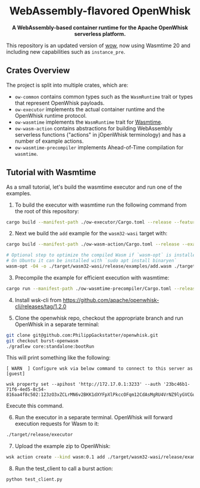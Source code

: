 <div align="center">
  <h1>WebAssembly-flavored OpenWhisk</h1>

<strong>A WebAssembly-based container runtime for the Apache OpenWhisk serverless platform.
</strong>
</div>

This repository is an updated version of [wow](https://github.com/PhilippGackstatter/wow/tree/master), now using Wasmtime 20 and including new capabilities such as `instance_pre`.


## Crates Overview

The project is split into multiple crates, which are:

- `ow-common` contains common types such as the `WasmRuntime` trait or types that represent OpenWhisk payloads.
- `ow-executor` implements the actual container runtime and the OpenWhisk runtime protocol.
- `ow-wasmtime` implements the `WasmRuntime` trait for [Wasmtime](https://github.com/bytecodealliance/wasmtime).
- `ow-wasm-action` contains abstractions for building WebAssembly serverless functions ("actions" in jOpenWhisk terminology) and has a number of example actions.
- `ow-wasmtime-precompiler` implements Ahead-of-Time compilation for `wasmtime`.

## Tutorial with Wasmtime

As a small tutorial, let's build the wasmtime executor and run one of the examples.

1. To build the executor with wasmtime run the following command from the root of this repository:

```sh
cargo build --manifest-path ./ow-executor/Cargo.toml --release --features wasmtime_rt
```

2. Next we build the `add` example for the `wasm32-wasi` target with:

```sh
cargo build --manifest-path ./ow-wasm-action/Cargo.toml --release --example add --target wasm32-wasi --no-default-features --features wasm

# Optional step to optimize the compiled Wasm if `wasm-opt` is installed
# On Ubuntu it can be installed with `sudo apt install binaryen`
wasm-opt -O4 -o ./target/wasm32-wasi/release/examples/add.wasm ./target/wasm32-wasi/release/examples/add.wasm
```

3. Precompile the example for efficient execution with wasmtime:

```sh
cargo run --manifest-path ./ow-wasmtime-precompiler/Cargo.toml --release --bin wasmtime ./target/wasm32-wasi/release/examples/add.wasm
```

4. Install wsk-cli from https://github.com/apache/openwhisk-cli/releases/tag/1.2.0

5. Clone the openwhisk repo, checkout the appropriate branch and run OpenWhisk in a separate terminal:

```sh
git clone git@github.com:PhilippGackstatter/openwhisk.git
git checkout burst-openwasm
./gradlew core:standalone:bootRun
```

This will print something like the following:

```
[ WARN  ] Configure wsk via below command to connect to this server as [guest]

wsk property set --apihost 'http://172.17.0.1:3233' --auth '23bc46b1-71f6-4ed5-8c54-816aa4f8c502:123zO3xZCLrMN6v2BKK1dXYFpXlPkccOFqm12CdAsMgRU4VrNZ9lyGVCGuMDGIwP'
```

Execute this command.

6. Run the executor in a separate terminal. OpenWhisk will forward execution requests for Wasm to it:

```sh
./target/release/executor
```

7. Upload the example zip to OpenWhisk:

```sh
wsk action create --kind wasm:0.1 add ./target/wasm32-wasi/release/examples/add-wasmtime.zip
```

8. Run the test_client to call a burst action:

```sh
python test_client.py
```
